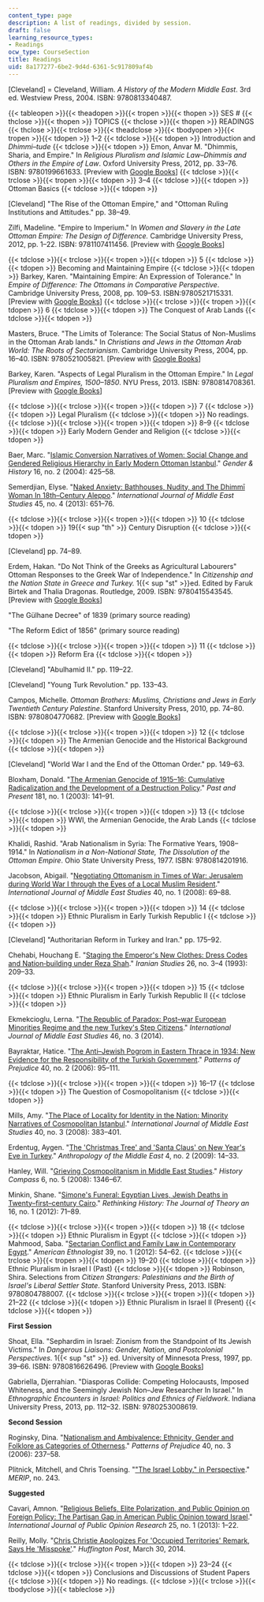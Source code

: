 ```yaml
---
content_type: page
description: A list of readings, divided by session.
draft: false
learning_resource_types:
- Readings
ocw_type: CourseSection
title: Readings
uid: 8a177277-6be2-9d4d-6361-5c917809af4b
---
```

\[Cleveland\] = Cleveland, William. *A History of the Modern Middle East*. 3rd ed. Westview Press, 2004. ISBN: 9780813340487.

{{< tableopen >}}{{< theadopen >}}{{< tropen >}}{{< thopen >}}
SES #
{{< thclose >}}{{< thopen >}}
TOPICS
{{< thclose >}}{{< thopen >}}
READINGS
{{< thclose >}}{{< trclose >}}{{< theadclose >}}{{< tbodyopen >}}{{< tropen >}}{{< tdopen >}}
1–2
{{< tdclose >}}{{< tdopen >}}
Introduction and *Dhimmi–tude*
{{< tdclose >}}{{< tdopen >}}
Emon, Anvar M. "Dhimmis, Sharia, and Empire." In *Religious Pluralism and Islamic Law–Dhimmis and Others in the Empire of Law*. Oxford University Press, 2012, pp. 33–76. ISBN: 9780199661633. \[Preview with [Google Books](http://books.google.com/books?id=wFbWEPGx7SkC&pg=PA33=onepage)\]
{{< tdclose >}}{{< trclose >}}{{< tropen >}}{{< tdopen >}}
3–4
{{< tdclose >}}{{< tdopen >}}
Ottoman Basics
{{< tdclose >}}{{< tdopen >}}

\[Cleveland\] "The Rise of the Ottoman Empire," and "Ottoman Ruling Institutions and Attitudes." pp. 38–49.

Zilfi, Madeline. "Empire to Imperium." In *Women and Slavery in the Late Ottoman Empire: The Design of Difference.* Cambridge University Press, 2012, pp. 1–22. ISBN: 9781107411456. \[Preview with [Google Books](http://books.google.com/books?id=oo_AetRkC9UC&pg=PA1=onepage)\]

{{< tdclose >}}{{< trclose >}}{{< tropen >}}{{< tdopen >}}
5
{{< tdclose >}}{{< tdopen >}}
Becoming and Maintaining Empire
{{< tdclose >}}{{< tdopen >}}
Barkey, Karen. "Maintaining Empire: An Expression of Tolerance." In *Empire of Difference: The Ottomans in Comparative Perspective*. Cambridge University Press, 2008, pp. 109–53. ISBN:9780521715331. \[Preview with [Google Books](http://books.google.com/books?id=4Di3Zxls4X8C&pg=PA101=onepage)\]
{{< tdclose >}}{{< trclose >}}{{< tropen >}}{{< tdopen >}}
6
{{< tdclose >}}{{< tdopen >}}
The Conquest of Arab Lands
{{< tdclose >}}{{< tdopen >}}

Masters, Bruce. "The Limits of Tolerance: The Social Status of Non-Muslims in the Ottoman Arab lands." In *Christians and Jews in the Ottoman Arab World: The Roots of Sectarianism*. Cambridge University Press, 2004, pp. 16–40. ISBN: 9780521005821. \[Preview with [Google Books](http://books.google.com/books?id=8DkV4_ExCHYC&pg=PAfrontcover)\]

Barkey, Karen. "Aspects of Legal Pluralism in the Ottoman Empire." In *Legal Pluralism and Empires, 1500–1850*. NYU Press, 2013. ISBN: 9780814708361. \[Preview with [Google Books](http://books.google.com/books?id=D4uKgK5IQB0C&pg=PA85=onepage)\]

{{< tdclose >}}{{< trclose >}}{{< tropen >}}{{< tdopen >}}
7
{{< tdclose >}}{{< tdopen >}}
Legal Pluralism
{{< tdclose >}}{{< tdopen >}}
No readings.
{{< tdclose >}}{{< trclose >}}{{< tropen >}}{{< tdopen >}}
8–9
{{< tdclose >}}{{< tdopen >}}
Early Modern Gender and Religion
{{< tdclose >}}{{< tdopen >}}

Baer, Marc. "[Islamic Conversion Narratives of Women: Social Change and Gendered Religious Hierarchy in Early Modern Ottoman Istanbul](http://dx.doi.org/10.1111/j.0953-5233.2004.00347.x)." *Gender & History* 16, no. 2 (2004): 425–58.

Semerdjian, Elyse. "[Naked Anxiety: Bathhouses, Nudity, and The Dhimmī Woman In 18th–Century Aleppo](http://dx.doi.org/10.1017/S0020743813000846)." *International Journal of Middle East Studies* 45, no. 4 (2013): 651–76.

{{< tdclose >}}{{< trclose >}}{{< tropen >}}{{< tdopen >}}
10
{{< tdclose >}}{{< tdopen >}}
19{{< sup "th" >}} Century Disruption
{{< tdclose >}}{{< tdopen >}}

\[Cleveland\] pp. 74–89.

Erdem, Hakan. "Do Not Think of the Greeks as Agricultural Labourers" Ottoman Responses to the Greek War of Independence." In *Citizenship and the Nation State in Greece and Turkey.* 1{{< sup "st" >}}ed. Edited by Faruk Birtek and Thalia Dragonas. Routledge, 2009. ISBN: 9780415543545. \[Preview with [Google Books](http://books.google.com/books?id=dkWNheuzTz0C&pg=PA67=onepage)\]

"The Gülhane Decree" of 1839 (primary source reading)

"The Reform Edict of 1856" (primary source reading)

{{< tdclose >}}{{< trclose >}}{{< tropen >}}{{< tdopen >}}
11
{{< tdclose >}}{{< tdopen >}}
Reform Era
{{< tdclose >}}{{< tdopen >}}

\[Cleveland\] "Abulhamid II." pp. 119–22.

\[Cleveland\] "Young Turk Revolution." pp. 133–43.

Campos, Michelle. *Ottoman Brothers: Muslims, Christians and Jews in Early Twentieth Century Palestine*. Stanford University Press, 2010, pp. 74–80. ISBN: 9780804770682. \[Preview with [Google Books](http://books.google.com/books?id=QU5P1GO7O2AC&pg=PAfrontcover)\]

{{< tdclose >}}{{< trclose >}}{{< tropen >}}{{< tdopen >}}
12
{{< tdclose >}}{{< tdopen >}}
The Armenian Genocide and the Historical Background
{{< tdclose >}}{{< tdopen >}}

\[Cleveland\] "World War I and the End of the Ottoman Order." pp. 149–63.

Bloxham, Donald. "[The Armenian Genocide of 1915–16: Cumulative Radicalization and the Development of a Destruction Policy](http://www.jstor.org/stable/3600788)." *Past and Present* 181, no. 1 (2003): 141–91.

{{< tdclose >}}{{< trclose >}}{{< tropen >}}{{< tdopen >}}
13
{{< tdclose >}}{{< tdopen >}}
WWI, the Armenian Genocide, the Arab Lands
{{< tdclose >}}{{< tdopen >}}

Khalidi, Rashid. "Arab Nationalism in Syria: The Formative Years, 1908–1914." In *Nationalism in a Non-National State, The Dissolution of the Ottoman Empire*. Ohio State University Press, 1977. ISBN: 9780814201916.

Jacobson, Abigail. "[Negotiating Ottomanism in Times of War: Jerusalem during World War I through the Eyes of a Local Muslim Resident](http://dx.doi.org/10.1017/S0020743807080099)." *International Journal of Middle East Studies* 40, no. 1 (2008): 69–88.

{{< tdclose >}}{{< trclose >}}{{< tropen >}}{{< tdopen >}}
14
{{< tdclose >}}{{< tdopen >}}
Ethnic Pluralism in Early Turkish Republic I
{{< tdclose >}}{{< tdopen >}}

\[Cleveland\] "Authoritarian Reform in Turkey and Iran." pp. 175–92.

Chehabi, Houchang E. "[Staging the Emperor's New Clothes: Dress Codes and Nation‐building under Reza Shah](http://dx.doi.org/10.1080/00210869308701800)." *Iranian Studies* 26, no. 3–4 (1993): 209–33.

{{< tdclose >}}{{< trclose >}}{{< tropen >}}{{< tdopen >}}
15
{{< tdclose >}}{{< tdopen >}}
Ethnic Pluralism in Early Turkish Republic II
{{< tdclose >}}{{< tdopen >}}

Ekmekcioglu, Lerna. "[The Republic of Paradox: Post–war European Minorities Regime and the new Turkey's Step Citizens](http://journals.cambridge.org/action/displayAbstract?fromPage=online&aid=9375632&fileId=S0020743814001007)." *International Journal of Middle East Studies* 46, no. 3 (2014).

Bayraktar, Hatice. "[The Anti–Jewish Pogrom in Eastern Thrace in 1934: New Evidence for the Responsibility of the Turkish Government](http://dx.doi.org/10.1080/00313220600634238)." *Patterns of Prejudice* 40, no. 2 (2006): 95–111.

{{< tdclose >}}{{< trclose >}}{{< tropen >}}{{< tdopen >}}
16–17
{{< tdclose >}}{{< tdopen >}}
The Question of Cosmopolitanism
{{< tdclose >}}{{< tdopen >}}

Mills, Amy. "[The Place of Locality for Identity in the Nation: Minority Narratives of Cosmopolitan Istanbul](http://dx.doi.org/10.1017/S0020743808080987)." *International Journal of Middle East Studies* 40, no. 3 (2008): 383–401.

Erdentug, Aygen. "[The 'Christmas Tree' and 'Santa Claus' on New Year's Eve in Turkey](http://connection.ebscohost.com/c/articles/45672582/christmas-tree-santa-claus-new-years-eve-turkey)." *Anthropology of the Middle East* 4, no. 2 (2009): 14–33.

Hanley, Will. "[Grieving Cosmopolitanism in Middle East Studies](http://dx.doi.org/10.1111/j.1478-0542.2008.00545.x)." *History Compass* 6, no. 5 (2008): 1346–67.

Minkin, Shane. "[Simone's Funeral: Egyptian Lives, Jewish Deaths in Twenty–first–century Cairo](http://dx.doi.org/10.1080/13642529.2012.648442)." *Rethinking History: The Journal of Theory an* 16, no. 1 (2012): 71–89.

{{< tdclose >}}{{< trclose >}}{{< tropen >}}{{< tdopen >}}
18
{{< tdclose >}}{{< tdopen >}}
Ethnic Pluralism in Egypt
{{< tdclose >}}{{< tdopen >}}
Mahmood, Saba. "[Sectarian Conflict and Family Law in Contemporary Egypt](http://dx.doi.org/10.1111/j.1548-1425.2011.01347.x)." *American Ethnologist* 39, no. 1 (2012): 54–62.
{{< tdclose >}}{{< trclose >}}{{< tropen >}}{{< tdopen >}}
19–20
{{< tdclose >}}{{< tdopen >}}
Ethnic Pluralism in Israel I (Past)
{{< tdclose >}}{{< tdopen >}}
Robinson, Shira. Selections from *Citizen Strangers: Palestinians and the Birth of Israel's Liberal Settler State*. Stanford University Press, 2013. ISBN: 9780804788007.
{{< tdclose >}}{{< trclose >}}{{< tropen >}}{{< tdopen >}}
21–22
{{< tdclose >}}{{< tdopen >}}
Ethnic Pluralism in Israel II (Present)
{{< tdclose >}}{{< tdopen >}}

**First Session**

Shoat, Ella. "Sephardim in Israel: Zionism from the Standpoint of Its Jewish Victims." In *Dangerous Liaisons: Gender, Nation, and Postcolonial Perspectives*. 1{{< sup "st" >}} ed. University of Minnesota Press, 1997, pp. 39–66. ISBN: 9780816626496. \[Preview with [Google Books](http://books.google.com/books?id=0R3P9yRtpeEC&pg=PA39=onepage)\]

Gabriella, Djerrahian. "Diasporas Collide: Competing Holocausts, Imposed Whiteness, and the Seemingly Jewish Non–Jew Researcher In Israel." In *Ethnographic Encounters in Israel: Politics and Ethnics of Fieldwork*. Indiana University Press, 2013, pp. 112–32. ISBN: 9780253008619.

**Second Session**

Roginsky, Dina. "[Nationalism and Ambivalence: Ethnicity, Gender and Folklore as Categories of Otherness](http://dx.doi.org./10.1080/00313220600769505)." *Patterns of Prejudice* 40, no. 3 (2006): 237–58.

Plitnick, Mitchell, and Chris Toensing. "["The Israel Lobby." in Perspective](http://www.merip.org/mer/mer243/israel-lobby-perspective)." *MERIP*, no. 243.

**Suggested**

Cavari, Amnon. "[Religious Beliefs, Elite Polarization, and Public Opinion on Foreign Policy: The Partisan Gap in American Public Opinion toward Israel](http://ijpor.oxfordjournals.org/content/early/2012/01/27/ijpor.edr053)." *International Journal of Public Opinion Research* 25, no. 1 (2013): 1–22.

Reilly, Molly. "[Chris Christie Apologizes For 'Occupied Territories' Remark, Says He 'Misspoke'](http://www.huffingtonpost.com/2014/03/30/chris-christie-apologizes_n_5058758.html)." *Huffington Post*, March 30, 2014. 

{{< tdclose >}}{{< trclose >}}{{< tropen >}}{{< tdopen >}}
23–24
{{< tdclose >}}{{< tdopen >}}
Conclusions and Discussions of Student Papers
{{< tdclose >}}{{< tdopen >}}
No readings.
{{< tdclose >}}{{< trclose >}}{{< tbodyclose >}}{{< tableclose >}}